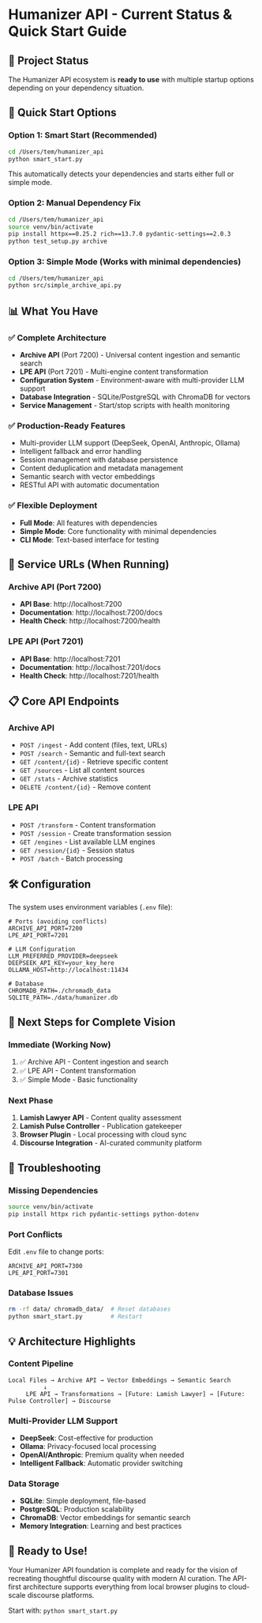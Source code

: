 # Humanizer API - Current Status & Quick Start Guide

## 🎯 Project Status
The Humanizer API ecosystem is **ready to use** with multiple startup options depending on your dependency situation.

## 🚀 Quick Start Options

### Option 1: Smart Start (Recommended)
```bash
cd /Users/tem/humanizer_api
python smart_start.py
```
This automatically detects your dependencies and starts either full or simple mode.

### Option 2: Manual Dependency Fix
```bash
cd /Users/tem/humanizer_api
source venv/bin/activate
pip install httpx==0.25.2 rich==13.7.0 pydantic-settings==2.0.3
python test_setup.py archive
```

### Option 3: Simple Mode (Works with minimal dependencies)
```bash
cd /Users/tem/humanizer_api
python src/simple_archive_api.py
```

## 📊 What You Have

### ✅ Complete Architecture
- **Archive API** (Port 7200) - Universal content ingestion and semantic search
- **LPE API** (Port 7201) - Multi-engine content transformation  
- **Configuration System** - Environment-aware with multi-provider LLM support
- **Database Integration** - SQLite/PostgreSQL with ChromaDB for vectors
- **Service Management** - Start/stop scripts with health monitoring

### ✅ Production-Ready Features
- Multi-provider LLM support (DeepSeek, OpenAI, Anthropic, Ollama)
- Intelligent fallback and error handling
- Session management with database persistence
- Content deduplication and metadata management
- Semantic search with vector embeddings
- RESTful API with automatic documentation

### ✅ Flexible Deployment
- **Full Mode**: All features with dependencies
- **Simple Mode**: Core functionality with minimal dependencies
- **CLI Mode**: Text-based interface for testing

## 🔗 Service URLs (When Running)

### Archive API (Port 7200)
- **API Base**: http://localhost:7200
- **Documentation**: http://localhost:7200/docs
- **Health Check**: http://localhost:7200/health

### LPE API (Port 7201)  
- **API Base**: http://localhost:7201
- **Documentation**: http://localhost:7201/docs
- **Health Check**: http://localhost:7201/health

## 📋 Core API Endpoints

### Archive API
- `POST /ingest` - Add content (files, text, URLs)
- `POST /search` - Semantic and full-text search
- `GET /content/{id}` - Retrieve specific content
- `GET /sources` - List all content sources
- `GET /stats` - Archive statistics
- `DELETE /content/{id}` - Remove content

### LPE API
- `POST /transform` - Content transformation
- `POST /session` - Create transformation session
- `GET /engines` - List available LLM engines
- `GET /session/{id}` - Session status
- `POST /batch` - Batch processing

## 🛠️ Configuration

The system uses environment variables (`.env` file):

```env
# Ports (avoiding conflicts)
ARCHIVE_API_PORT=7200
LPE_API_PORT=7201

# LLM Configuration
LLM_PREFERRED_PROVIDER=deepseek
DEEPSEEK_API_KEY=your_key_here
OLLAMA_HOST=http://localhost:11434

# Database
CHROMADB_PATH=./chromadb_data
SQLITE_PATH=./data/humanizer.db
```

## 🎯 Next Steps for Complete Vision

### Immediate (Working Now)
1. ✅ Archive API - Content ingestion and search
2. ✅ LPE API - Content transformation
3. ✅ Simple Mode - Basic functionality

### Next Phase  
1. **Lamish Lawyer API** - Content quality assessment
2. **Lamish Pulse Controller** - Publication gatekeeper
3. **Browser Plugin** - Local processing with cloud sync
4. **Discourse Integration** - AI-curated community platform

## 🔧 Troubleshooting

### Missing Dependencies
```bash
source venv/bin/activate
pip install httpx rich pydantic-settings python-dotenv
```

### Port Conflicts
Edit `.env` file to change ports:
```env
ARCHIVE_API_PORT=7300
LPE_API_PORT=7301
```

### Database Issues
```bash
rm -rf data/ chromadb_data/  # Reset databases
python smart_start.py        # Restart
```

## 💡 Architecture Highlights

### Content Pipeline
```
Local Files → Archive API → Vector Embeddings → Semantic Search
          ↓
     LPE API → Transformations → [Future: Lamish Lawyer] → [Future: Pulse Controller] → Discourse
```

### Multi-Provider LLM Support
- **DeepSeek**: Cost-effective for production
- **Ollama**: Privacy-focused local processing  
- **OpenAI/Anthropic**: Premium quality when needed
- **Intelligent Fallback**: Automatic provider switching

### Data Storage
- **SQLite**: Simple deployment, file-based
- **PostgreSQL**: Production scalability
- **ChromaDB**: Vector embeddings for semantic search
- **Memory Integration**: Learning and best practices

## 🎉 Ready to Use!

Your Humanizer API foundation is complete and ready for the vision of recreating thoughtful discourse quality with modern AI curation. The API-first architecture supports everything from local browser plugins to cloud-scale discourse platforms.

Start with: `python smart_start.py`
